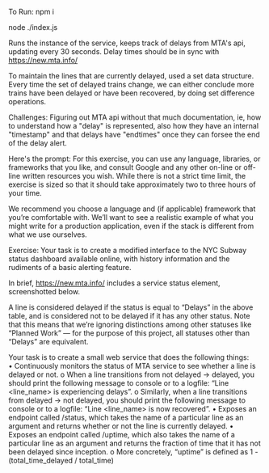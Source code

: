 To Run:
npm i

node ./index.js

Runs the instance of the service, keeps track of delays from MTA's api, updating every 30 seconds.
Delay times should be in sync with https://new.mta.info/

To maintain the lines that are currently delayed, used a set data structure. Every time the set of delayed
trains change, we can either conclude more trains have been delayed or have been recovered, by doing set 
difference operations.


Challenges:
Figuring out MTA api without that much documentation, ie, how to understand how a "delay" is represented, also how 
they have an internal "timestamp" and that delays have "endtimes" once they can forsee the end of the delay alert.

Here's the prompt:
For this exercise, you can use any language, libraries, or frameworks that you like, and consult Google and any other on-line or off-line written resources you wish. While there is not a strict time limit, the exercise is sized so that it should take approximately two to three hours of your time.

We recommend you choose a language and (if applicable) framework that you’re comfortable with. We’ll want to see a realistic example of what you might write for a production application, even if the stack is different from what we use ourselves.

Exercise: Your task is to create a modified interface to the NYC Subway status dashboard available online, with history information and the rudiments of a basic alerting feature. 

In brief, https://new.mta.info/ includes a service status element, screenshotted below. 
 

A line is considered delayed if the status is equal to “Delays” in the above table, and is considered not to be delayed if it has any other status. Note that this means that we’re ignoring distinctions among other statuses like “Planned Work” — for the purpose of this project, all statuses other than “Delays” are equivalent.

Your task is to create a small web service that does the following things:  
•	Continuously monitors the status of MTA service to see whether a line is delayed or not.
o	When a line transitions from not delayed → delayed, you should print the following message to console or to a logfile: “Line <line_name> is experiencing delays”.
o	Similarly, when a line transitions from delayed → not delayed, you should print the following message to console or to a logfile: “Line <line_name> is now recovered”.
•	Exposes an endpoint called /status, which takes the name of a particular line as an argument and returns whether or not the line is currently delayed.
•	Exposes an endpoint called /uptime, which also takes the name of a particular line as an argument and returns the fraction of time that it has not been delayed since inception.
o	More concretely, “uptime” is defined as 1 - (total_time_delayed / total_time)
